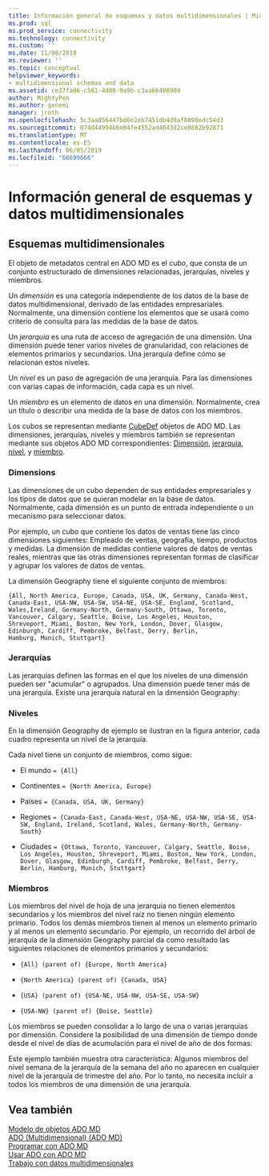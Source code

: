 ```yaml
---
title: Información general de esquemas y datos multidimensionales | Microsoft Docs
ms.prod: sql
ms.prod_service: connectivity
ms.technology: connectivity
ms.custom: ''
ms.date: 11/08/2018
ms.reviewer: ''
ms.topic: conceptual
helpviewer_keywords:
- multidimensional schemas and data
ms.assetid: ce37fa06-c581-4d80-9a9b-c3aa66408909
author: MightyPen
ms.author: genemi
manager: jroth
ms.openlocfilehash: 5c3aa056447bd6e2eb7451db4d9af8090edc54d3
ms.sourcegitcommit: 074d44994b6e84fe4552ad4843d2ce0882b92871
ms.translationtype: MT
ms.contentlocale: es-ES
ms.lasthandoff: 06/05/2019
ms.locfileid: "66699666"
---
```

# <a name="overview-of-multidimensional-schemas-and-data"></a>Información general de esquemas y datos multidimensionales
## <a name="understanding-multidimensional-schemas"></a>Esquemas multidimensionales  
 El objeto de metadatos central en ADO MD es el *cubo*, que consta de un conjunto estructurado de dimensiones relacionadas, jerarquías, niveles y miembros.  
  
 Un *dimensión* es una categoría independiente de los datos de la base de datos multidimensional, derivado de las entidades empresariales. Normalmente, una dimensión contiene los elementos que se usará como criterio de consulta para las medidas de la base de datos.  
  
 Un *jerarquía* es una ruta de acceso de agregación de una dimensión. Una dimensión puede tener varios niveles de granularidad, con relaciones de elementos primarios y secundarios. Una jerarquía define cómo se relacionan estos niveles.  
  
 Un *nivel* es un paso de agregación de una jerarquía. Para las dimensiones con varias capas de información, cada capa es un nivel.  
  
 Un *miembro* es un elemento de datos en una dimensión. Normalmente, crea un título o describir una medida de la base de datos con los miembros.  
  
 Los cubos se representan mediante [CubeDef](../../../ado/reference/ado-md-api/cubedef-object-ado-md.md) objetos de ADO MD. Las dimensiones, jerarquías, niveles y miembros también se representan mediante sus objetos ADO MD correspondientes: [Dimensión](../../../ado/reference/ado-md-api/dimension-object-ado-md.md), [jerarquía](../../../ado/reference/ado-md-api/hierarchy-object-ado-md.md), [nivel](../../../ado/reference/ado-md-api/level-object-ado-md.md), y [miembro](../../../ado/reference/ado-md-api/member-object-ado-md.md).  
  
### <a name="dimensions"></a>Dimensions  
 Las dimensiones de un cubo dependen de sus entidades empresariales y los tipos de datos que se quieran modelar en la base de datos. Normalmente, cada dimensión es un punto de entrada independiente o un mecanismo para seleccionar datos.  
  
 Por ejemplo, un cubo que contiene los datos de ventas tiene las cinco dimensiones siguientes: Empleado de ventas, geografía, tiempo, productos y medidas. La dimensión de medidas contiene valores de datos de ventas reales, mientras que las otras dimensiones representan formas de clasificar y agrupar los valores de datos de ventas.  
  
 La dimensión Geography tiene el siguiente conjunto de miembros:  
  
```console
{All, North America, Europe, Canada, USA, UK, Germany, Canada-West,  
Canada-East, USA-NW, USA-SW, USA-NE, USA-SE, England, Scotland,   
Wales,Ireland, Germany-North, Germany-South, Ottawa, Toronto,   
Vancouver, Calgary, Seattle, Boise, Los Angeles, Houston,   
Shreveport, Miami, Boston, New York, London, Dover, Glasgow,   
Edinburgh, Cardiff, Pembroke, Belfast, Derry, Berlin,   
Hamburg, Munich, Stuttgart}  
```  
  
### <a name="hierarchies"></a>Jerarquías  
 Las jerarquías definen las formas en el que los niveles de una dimensión pueden ser "acumular" o agrupados. Una dimensión puede tener más de una jerarquía. Existe una jerarquía natural en la dimensión Geography:  
  
### <a name="levels"></a>Niveles  
 En la dimensión Geography de ejemplo se ilustran en la figura anterior, cada cuadro representa un nivel de la jerarquía.  
  
 Cada nivel tiene un conjunto de miembros, como sigue:  
  
-   El mundo `= {All}`  
  
-   Continentes `= {North America, Europe}`  
  
-   Países `= {Canada, USA, UK, Germany}`  
  
-   Regiones `= {Canada-East, Canada-West, USA-NE, USA-NW, USA-SE, USA-SW, England, Ireland, Scotland, Wales, Germany-North, Germany-South}`  
  
-   Ciudades `= {Ottawa, Toronto, Vancouver, Calgary, Seattle, Boise, Los Angeles, Houston, Shreveport, Miami, Boston, New York, London, Dover, Glasgow, Edinburgh, Cardiff, Pembroke, Belfast, Derry, Berlin, Hamburg, Munich, Stuttgart}`  
  
### <a name="members"></a>Miembros  
 Los miembros del nivel de hoja de una jerarquía no tienen elementos secundarios y los miembros del nivel raíz no tienen ningún elemento primario. Todos los demás miembros tienen al menos un elemento primario y al menos un elemento secundario. Por ejemplo, un recorrido del árbol de jerarquía de la dimensión Geography parcial da como resultado las siguientes relaciones de elementos primarios y secundarios:  
  
-   `{All} (parent of) {Europe, North America}`  
  
-   `{North America} (parent of) {Canada, USA}`  
  
-   `{USA} (parent of) {USA-NE, USA-NW, USA-SE, USA-SW}`  
  
-   `{USA-NW} (parent of) {Boise, Seattle}`  
  
 Los miembros se pueden consolidar a lo largo de una o varias jerarquías por dimensión. Considere la posibilidad de una dimensión de tiempo donde desde el nivel de días de acumulación para el nivel de año de dos formas:  
  
 Este ejemplo también muestra otra característica: Algunos miembros del nivel semana de la jerarquía de la semana del año no aparecen en cualquier nivel de la jerarquía de trimestre del año. Por lo tanto, no necesita incluir a todos los miembros de una dimensión de una jerarquía.  
  
## <a name="see-also"></a>Vea también  
 [Modelo de objetos ADO MD](../../../ado/reference/ado-md-api/ado-md-object-model.md)   
 [ADO (Multidimensional) (ADO MD)](../../../ado/guide/multidimensional/ado-multidimensional-ado-md.md)   
 [Programar con ADO MD](../../../ado/guide/multidimensional/programming-with-ado-md.md)   
 [Usar ADO con ADO MD](../../../ado/guide/multidimensional/using-ado-with-ado-md.md)   
 [Trabajo con datos multidimensionales](../../../ado/guide/multidimensional/working-with-multidimensional-data.md)
